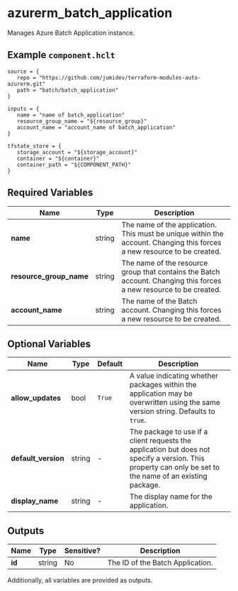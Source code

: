 # azurerm_batch_application

Manages Azure Batch Application instance.

## Example `component.hclt`

```hcl
source = {
   repo = "https://github.com/jumidev/terraform-modules-auto-azurerm.git"   
   path = "batch/batch_application"   
}

inputs = {
   name = "name of batch_application"   
   resource_group_name = "${resource_group}"   
   account_name = "account_name of batch_application"   
}

tfstate_store = {
   storage_account = "${storage_account}"   
   container = "${container}"   
   container_path = "${COMPONENT_PATH}"   
}

```

## Required Variables

| Name | Type |  Description |
| ---- | --------- |  ----------- |
| **name** | string |  The name of the application. This must be unique within the account. Changing this forces a new resource to be created. | 
| **resource_group_name** | string |  The name of the resource group that contains the Batch account. Changing this forces a new resource to be created. | 
| **account_name** | string |  The name of the Batch account. Changing this forces a new resource to be created. | 

## Optional Variables

| Name | Type |  Default  |  Description |
| ---- | --------- |  ----------- | ----------- |
| **allow_updates** | bool |  `True`  |  A value indicating whether packages within the application may be overwritten using the same version string. Defaults to `true`. | 
| **default_version** | string |  -  |  The package to use if a client requests the application but does not specify a version. This property can only be set to the name of an existing package. | 
| **display_name** | string |  -  |  The display name for the application. | 



## Outputs

| Name | Type | Sensitive? | Description |
| ---- | ---- | --------- | --------- |
| **id** | string | No  | The ID of the Batch Application. | 

Additionally, all variables are provided as outputs.
